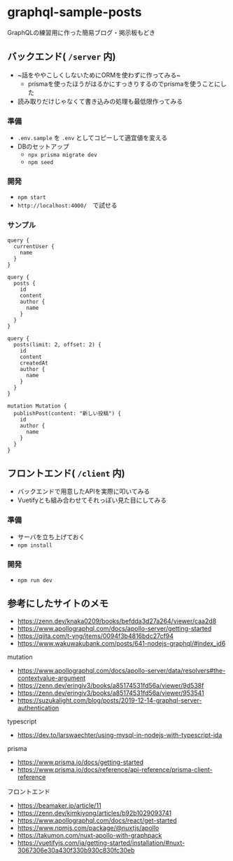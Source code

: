 # graphql-sample-posts

GraphQLの練習用に作った簡易ブログ・掲示板もどき


## バックエンド( `/server` 内)

* ~話をややこしくしないためにORMを使わずに作ってみる~
    * prismaを使ったほうがはるかにすっきりするのでprismaを使うことにした
* 読み取りだけじゃなくて書き込みの処理も最低限作ってみる

### 準備

* `.env.sample` を `.env` としてコピーして適宜値を変える
* DBのセットアップ
    * `npx prisma migrate dev`
    * `npm seed`

### 開発

* `npm start`
* `http://localhost:4000/`　で試せる

### サンプル

```
query {
  currentUser {
    name
  }
}

query {
  posts {
    id
    content
    author {
      name
    }
  }
}

query {
  posts(limit: 2, offset: 2) {
    id
    content
    createdAt
    author {
      name
    }
  }
}

mutation Mutation {
  publishPost(content: "新しい投稿") {
    id
    author {
      name
    }
  }
}
```

## フロントエンド( `/client` 内)

* バックエンドで用意したAPIを実際に叩いてみる
* Vuetifyとも組み合わせてそれっぽい見た目にしてみる

### 準備

* サーバを立ち上げておく
* `npm install`

### 開発

* `npm run dev`

## 参考にしたサイトのメモ

* https://zenn.dev/knaka0209/books/befdda3d27a264/viewer/caa2d8
* https://www.apollographql.com/docs/apollo-server/getting-started
* https://qiita.com/t-yng/items/0094f3b4816bdc27cf94
* https://www.wakuwakubank.com/posts/641-nodejs-graphql/#index_id6

mutation

* https://www.apollographql.com/docs/apollo-server/data/resolvers#the-contextvalue-argument
* https://zenn.dev/eringiv3/books/a85174531fd56a/viewer/9d538f
* https://zenn.dev/eringiv3/books/a85174531fd56a/viewer/953541
* https://suzukalight.com/blog/posts/2019-12-14-graphql-server-authentication

typescript

* https://dev.to/larswaechter/using-mysql-in-nodejs-with-typescript-ida

prisma

* https://www.prisma.io/docs/getting-started
* https://www.prisma.io/docs/reference/api-reference/prisma-client-reference

フロントエンド

* https://beamaker.jp/article/11
* https://zenn.dev/kimkiyong/articles/b92b1029093741
* https://www.apollographql.com/docs/react/get-started
* https://www.npmjs.com/package/@nuxtjs/apollo
* https://takumon.com/nuxt-apollo-with-graphpack
* https://vuetifyjs.com/ja/getting-started/installation/#nuxt-3067306e30a430f330b930c830fc30eb
